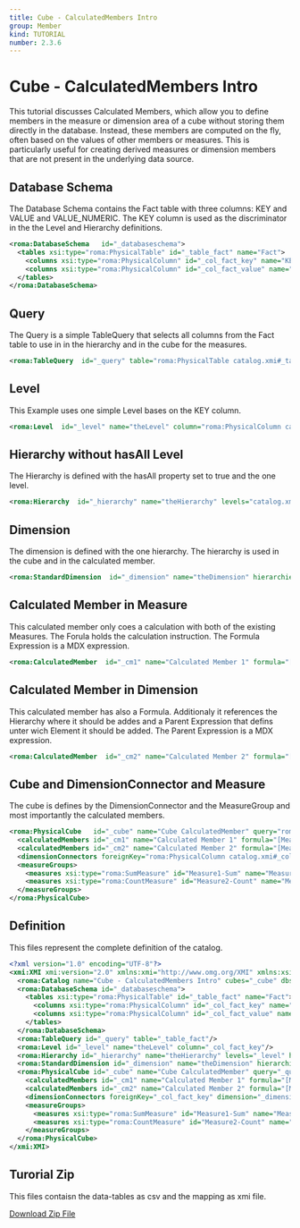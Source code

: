 ```yaml
---
title: Cube - CalculatedMembers Intro
group: Member
kind: TUTORIAL
number: 2.3.6
---
```

# Cube - CalculatedMembers Intro

This tutorial discusses Calculated Members, which allow you to define members in the measure or dimension area of a cube without storing them directly in the database. Instead, these members are computed on the fly, often based on the values of other members or measures. This is particularly useful for creating derived measures or dimension members that are not present in the underlying data source.



## Database Schema

The Database Schema contains the Fact table with three columns: KEY and VALUE and VALUE_NUMERIC. The KEY column is used as the discriminator in the the Level and Hierarchy definitions.


```xml
<roma:DatabaseSchema   id="_databaseschema">
  <tables xsi:type="roma:PhysicalTable" id="_table_fact" name="Fact">
    <columns xsi:type="roma:PhysicalColumn" id="_col_fact_key" name="KEY"/>
    <columns xsi:type="roma:PhysicalColumn" id="_col_fact_value" name="VALUE" type="Integer"/>
  </tables>
</roma:DatabaseSchema>

```

## Query

The Query is a simple TableQuery that selects all columns from the Fact table to use in in the hierarchy and in the cube for the measures.


```xml
<roma:TableQuery  id="_query" table="roma:PhysicalTable catalog.xmi#_table_fact"/>

```

## Level

This Example uses one simple Level bases on the KEY column.


```xml
<roma:Level  id="_level" name="theLevel" column="roma:PhysicalColumn catalog.xmi#_col_fact_key"/>

```

## Hierarchy without hasAll Level

The Hierarchy is defined with the hasAll property set to true and the one level.


```xml
<roma:Hierarchy  id="_hierarchy" name="theHierarchy" levels="catalog.xmi#_level" hasAll="true" primaryKey="roma:PhysicalColumn catalog.xmi#_col_fact_key" query="roma:TableQuery catalog.xmi#_query"/>

```

## Dimension

The dimension is defined with the one hierarchy. The hierarchy is used in the cube and in the calculated member.


```xml
<roma:StandardDimension  id="_dimension" name="theDimension" hierarchies="catalog.xmi#_hierarchy"/>

```

## Calculated Member in Measure

This calculated member only coes a calculation with both of the existing Measures. The Forula holds the calculation instruction. The Formula Expression is a MDX expression.


```xml
<roma:CalculatedMember  id="_cm1" name="Calculated Member 1" formula="[Measures].[Measure1-Sum] / [Measures].[Measure2-Count]"/>

```

## Calculated Member in Dimension

This calculated member has also a Formula. Additionaly it references the Hierarchy where it should be addes and a Parent Expression that defins unter wich Element it should be added. The Parent Expression is a MDX expression.



```xml
<roma:CalculatedMember  id="_cm2" name="Calculated Member 2" formula="[Measures].[Measure1-Sum] / [Measures].[Measure2-Count]" parent="[theDimension].[theHierarchy].[All theHierarchys]" hierarchy="catalog.xmi#_hierarchy"/>

```

## Cube and DimensionConnector and Measure

The cube is defines by the DimensionConnector and the MeasureGroup and most importantly the calculated members.


```xml
<roma:PhysicalCube   id="_cube" name="Cube CalculatedMember" query="roma:TableQuery catalog.xmi#_query">
  <calculatedMembers id="_cm1" name="Calculated Member 1" formula="[Measures].[Measure1-Sum] / [Measures].[Measure2-Count]"/>
  <calculatedMembers id="_cm2" name="Calculated Member 2" formula="[Measures].[Measure1-Sum] / [Measures].[Measure2-Count]" parent="[theDimension].[theHierarchy].[All theHierarchys]" hierarchy="catalog.xmi#_hierarchy"/>
  <dimensionConnectors foreignKey="roma:PhysicalColumn catalog.xmi#_col_fact_key" dimension="roma:StandardDimension catalog.xmi#_dimension"/>
  <measureGroups>
    <measures xsi:type="roma:SumMeasure" id="Measure1-Sum" name="Measure1-Sum" column="roma:PhysicalColumn catalog.xmi#_col_fact_value"/>
    <measures xsi:type="roma:CountMeasure" id="Measure2-Count" name="Measure2-Count" column="roma:PhysicalColumn catalog.xmi#_col_fact_value"/>
  </measureGroups>
</roma:PhysicalCube>

```


## Definition

This files represent the complete definition of the catalog.

```xml
<?xml version="1.0" encoding="UTF-8"?>
<xmi:XMI xmi:version="2.0" xmlns:xmi="http://www.omg.org/XMI" xmlns:xsi="http://www.w3.org/2001/XMLSchema-instance" xmlns:roma="https://www.daanse.org/spec/org.eclipse.daanse.rolap.mapping">
  <roma:Catalog name="Cube - CalculatedMembers Intro" cubes="_cube" dbschemas="_databaseschema"/>
  <roma:DatabaseSchema id="_databaseschema">
    <tables xsi:type="roma:PhysicalTable" id="_table_fact" name="Fact">
      <columns xsi:type="roma:PhysicalColumn" id="_col_fact_key" name="KEY"/>
      <columns xsi:type="roma:PhysicalColumn" id="_col_fact_value" name="VALUE" type="Integer"/>
    </tables>
  </roma:DatabaseSchema>
  <roma:TableQuery id="_query" table="_table_fact"/>
  <roma:Level id="_level" name="theLevel" column="_col_fact_key"/>
  <roma:Hierarchy id="_hierarchy" name="theHierarchy" levels="_level" hasAll="true" primaryKey="_col_fact_key" query="_query"/>
  <roma:StandardDimension id="_dimension" name="theDimension" hierarchies="_hierarchy"/>
  <roma:PhysicalCube id="_cube" name="Cube CalculatedMember" query="_query">
    <calculatedMembers id="_cm1" name="Calculated Member 1" formula="[Measures].[Measure1-Sum] / [Measures].[Measure2-Count]"/>
    <calculatedMembers id="_cm2" name="Calculated Member 2" formula="[Measures].[Measure1-Sum] / [Measures].[Measure2-Count]" parent="[theDimension].[theHierarchy].[All theHierarchys]" hierarchy="_hierarchy"/>
    <dimensionConnectors foreignKey="_col_fact_key" dimension="_dimension"/>
    <measureGroups>
      <measures xsi:type="roma:SumMeasure" id="Measure1-Sum" name="Measure1-Sum" column="_col_fact_value"/>
      <measures xsi:type="roma:CountMeasure" id="Measure2-Count" name="Measure2-Count" column="_col_fact_value"/>
    </measureGroups>
  </roma:PhysicalCube>
</xmi:XMI>

```



## Turorial Zip
This files contaisn the data-tables as csv and the mapping as xmi file.

<a href="./zip/tutorial.cube.calculatedmember.intro.zip" download>Download Zip File</a>
